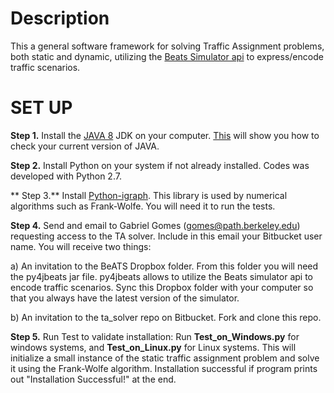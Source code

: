 # Description #
This a general software framework for solving Traffic Assignment problems, both static and dynamic, utilizing the [Beats Simulator api](https://bitbucket.org/gcgomes/beats-tools) to express/encode traffic scenarios. 

# SET UP #

**Step 1.** Install the [JAVA 8](http://www.oracle.com/technetwork/java/javase/downloads/index.html) JDK on your computer.
[This](https://www.java.com/en/download/help/version_manual.xml) will show you how to check your current version of JAVA.

**Step 2.** Install Python on your system if not already installed. Codes was developed with Python 2.7.

** Step 3.** Install [Python-igraph](http://igraph.org/python/#pyinstall). This library is used by numerical algorithms such as Frank-Wolfe. You will need it to run the tests.

**Step 4.** Send and email to Gabriel Gomes (gomes@path.berkeley.edu) requesting access to the TA solver. Include in this email your Bitbucket user name. You will receive two things:

a) An invitation to the BeATS Dropbox folder. From this folder you will need the py4jbeats jar file. py4jbeats allows to utilize the Beats simulator api to encode traffic scenarios. Sync this Dropbox folder with your computer so that you always have the latest version of the simulator. 

b) An invitation to the ta_solver repo on Bitbucket. Fork and clone this repo. 

**Step 5.** Run Test to validate installation:
Run **Test_on_Windows.py** for windows systems, and **Test_on_Linux.py** for Linux systems. This will initialize a small instance of the static traffic assignment problem and solve it using the Frank-Wolfe algorithm. Installation successful if program prints out "Installation Successful!" at the end.